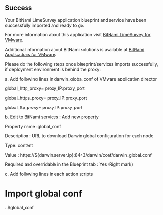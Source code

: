 [BitNami Applications for VMware]: http://bitnami.org/vmware "BitNami Applications for VMware"
[BitNami LimeSurvey for VMware]: http://bitnami.org/vmware/limesurvey "BitNami LimeSurvey for VMware"


## Success
Your BitNami LimeSurvey application blueprint and service have been successfully imported and ready to go.

For more information about this application visit [BitNami LimeSurvey for VMware].

Additional information about BitNami solutions is available at [BitNami Applications for VMware].

Please do the following steps once blueprint/services imports successfully, if deployment environment is behind the proxy:

a. Add following lines in darwin_global.conf of VMware application director

global_http_proxy= proxy_IP:proxy_port

global_https_proxy= proxy_IP:proxy_port

global_ftp_proxy= proxy_IP:proxy_port

b. Edit to BitNami services : Add new property

Property name :global_conf

Description : URL to download Darwin global configuration for each node

Type: content

Value : https://${darwin.server.ip}:8443/darwin/conf/darwin_global.conf

Required and overridable in the Blueprint tab : Yes (Right mark)

c. Add following lines in each action scripts

 # Import global conf

 . $global_conf
